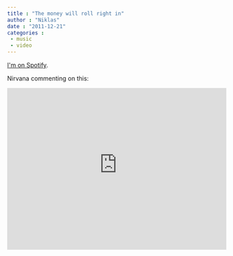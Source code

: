 ```yaml
---
title : "The money will roll right in"
author : "Niklas"
date : "2011-12-21"
categories : 
 - music
 - video
---
```


[I'm on Spotify](http://open.spotify.com/artist/2p4HKDbMrLbcANgE4c2Yqy).

Nirvana commenting on this:

<iframe width="510" height="376" src="https://www.youtube-nocookie.com/embed/0WnL9lEBhjM?rel=0" frameborder="0" allowfullscreen></iframe>
